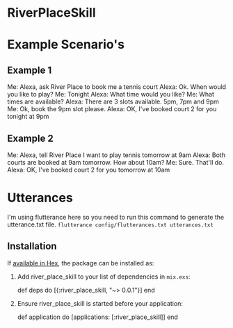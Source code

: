 # RiverPlaceSkill

# Example Scenario's

## Example 1
Me: Alexa, ask River Place to book me a tennis court
Alexa: Ok. When would you like to play?
Me: Tonight
Alexa: What time would you like?
Me: What times are available?
Alexa: There are 3 slots available. 5pm, 7pm and 9pm
Me: Ok, book the 9pm slot please.
Alexa: OK, I've booked court 2 for you tonight at 9pm

## Example 2
Me: Alexa, tell River Place I want to play tennis tomorrow at 9am
Alexa: Both courts are booked at 9am tomorrow. How about 10am?
Me: Sure. That'll do.
Alexa: OK, I've booked court 2 for you tomorrow at 10am

# Utterances

I'm using flutterance here so you need to run this command to generate the utterance.txt file.
``flutterance config/flutterances.txt utterances.txt``


## Installation

If [available in Hex](https://hex.pm/docs/publish), the package can be installed as:

  1. Add river_place_skill to your list of dependencies in `mix.exs`:

        def deps do
          [{:river_place_skill, "~> 0.0.1"}]
        end

  2. Ensure river_place_skill is started before your application:

        def application do
          [applications: [:river_place_skill]]
        end
